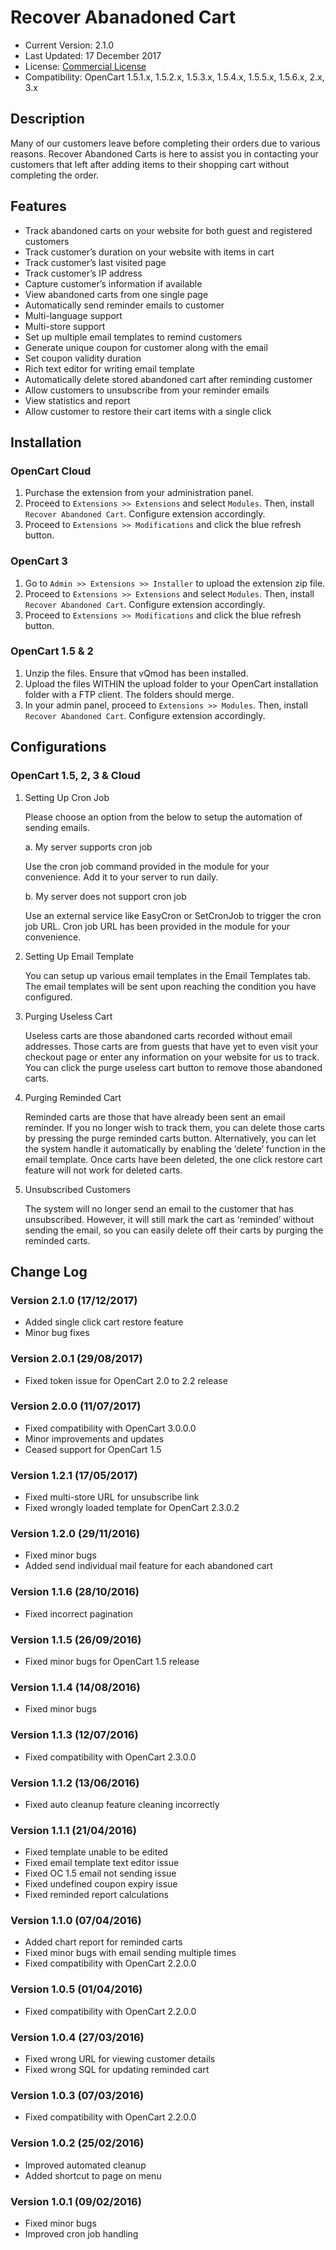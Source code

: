 # Recover Abanadoned Cart

* Current Version: 2.1.0
* Last Updated: 17 December 2017
* License: [Commercial License][1]
* Compatibility: OpenCart 1.5.1.x, 1.5.2.x, 1.5.3.x, 1.5.4.x, 1.5.5.x, 1.5.6.x, 2.x, 3.x


[1]: https://www.marketinsg.com/usage-license

## Description

Many of our customers leave before completing their orders due to various reasons. Recover Abandoned Carts is here to assist you in contacting your customers that left after adding items to their shopping cart without completing the order.

## Features

* Track abandoned carts on your website for both guest and registered customers
* Track customer’s duration on your website with items in cart
* Track customer’s last visited page
* Track customer’s IP address
* Capture customer’s information if available
* View abandoned carts from one single page
* Automatically send reminder emails to customer
* Multi-language support
* Multi-store support
* Set up multiple email templates to remind customers
* Generate unique coupon for customer along with the email
* Set coupon validity duration
* Rich text editor for writing email template
* Automatically delete stored abandoned cart after reminding customer
* Allow customers to unsubscribe from your reminder emails
* View statistics and report
* Allow customer to restore their cart items with a single click


## Installation

### OpenCart Cloud

1. Purchase the extension from your administration panel.
2. Proceed to `Extensions >> Extensions` and select `Modules`. Then, install `Recover Abandoned Cart`. Configure extension accordingly.
3. Proceed to `Extensions >> Modifications` and click the blue refresh button.

### OpenCart 3

1. Go to `Admin >> Extensions >> Installer` to upload the extension zip file.
2. Proceed to `Extensions >> Extensions` and select `Modules`. Then, install `Recover Abandoned Cart`. Configure extension accordingly.
3. Proceed to `Extensions >> Modifications` and click the blue refresh button.

### OpenCart 1.5 & 2

1. Unzip the files. Ensure that vQmod has been installed.
2. Upload the files WITHIN the upload folder to your OpenCart installation folder with a FTP client. The folders should merge.
3. In your admin panel, proceed to `Extensions >> Modules`. Then, install `Recover Abandoned Cart`. Configure extension accordingly.

## Configurations

### OpenCart 1.5, 2, 3 & Cloud

1. Setting Up Cron Job

	Please choose an option from the below to setup the automation of sending emails.

	a. My server supports cron job

	Use the cron job command provided in the module for your convenience. Add it to your server to run daily.

	b. My server does not support cron job

	Use an external service like EasyCron or SetCronJob to trigger the cron job URL. Cron job URL has been provided in the module for your convenience.

2. Setting Up Email Template

	You can setup up various email templates in the Email Templates tab. The email templates will be sent upon reaching the condition you have configured.

3. Purging Useless Cart

	Useless carts are those abandoned carts recorded without email addresses. Those carts are from guests that have yet to even visit your checkout page or enter any information on your website for us to track. You can click the purge useless cart button to remove those abandoned carts.

4. Purging Reminded Cart

	Reminded carts are those that have already been sent an email reminder. If you no longer wish to track them, you can delete those carts by pressing the purge reminded carts button. Alternatively, you can let the system handle it automatically by enabling the ‘delete’ function in the email template. Once carts have been deleted, the one click restore cart feature will not work for deleted carts.

5. Unsubscribed Customers

	The system will no longer send an email to the customer that has unsubscribed. However, it will still mark the cart as ‘reminded’ without sending the email, so you can easily delete off their carts by purging the reminded carts.

## Change Log

### Version 2.1.0 (17/12/2017)
* Added single click cart restore feature
* Minor bug fixes
### Version 2.0.1 (29/08/2017)
* Fixed token issue for OpenCart 2.0 to 2.2 release
### Version 2.0.0 (11/07/2017)
* Fixed compatibility with OpenCart 3.0.0.0
* Minor improvements and updates
* Ceased support for OpenCart 1.5
### Version 1.2.1 (17/05/2017)
* Fixed multi-store URL for unsubscribe link
* Fixed wrongly loaded template for OpenCart 2.3.0.2
### Version 1.2.0 (29/11/2016)
* Fixed minor bugs
* Added send individual mail feature for each abandoned cart
### Version 1.1.6 (28/10/2016)
* Fixed incorrect pagination
### Version 1.1.5 (26/09/2016)
* Fixed minor bugs for OpenCart 1.5 release
### Version 1.1.4 (14/08/2016)
* Fixed minor bugs
### Version 1.1.3 (12/07/2016)
* Fixed compatibility with OpenCart 2.3.0.0
### Version 1.1.2 (13/06/2016)
* Fixed auto cleanup feature cleaning incorrectly
### Version 1.1.1 (21/04/2016)
* Fixed template unable to be edited
* Fixed email template text editor issue
* Fixed OC 1.5 email not sending issue
* Fixed undefined coupon expiry issue
* Fixed reminded report calculations
### Version 1.1.0 (07/04/2016)
* Added chart report for reminded carts
* Fixed minor bugs with email sending multiple times
* Fixed compatibility with OpenCart 2.2.0.0
### Version 1.0.5 (01/04/2016)
* Fixed compatibility with OpenCart 2.2.0.0
### Version 1.0.4 (27/03/2016)
* Fixed wrong URL for viewing customer details
* Fixed wrong SQL for updating reminded cart
### Version 1.0.3 (07/03/2016)
* Fixed compatibility with OpenCart 2.2.0.0
### Version 1.0.2 (25/02/2016)
* Improved automated cleanup
* Added shortcut to page on menu
### Version 1.0.1 (09/02/2016)
* Fixed minor bugs
* Improved cron job handling
